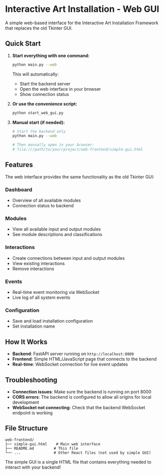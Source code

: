 # Interactive Art Installation - Web GUI

A simple web-based interface for the Interactive Art Installation Framework that replaces the old Tkinter GUI.

## Quick Start

1. **Start everything with one command:**
   ```bash
   python main.py --web
   ```
   This will automatically:
   - Start the backend server
   - Open the web interface in your browser
   - Show connection status

2. **Or use the convenience script:**
   ```bash
   python start_web_gui.py
   ```

3. **Manual start (if needed):**
   ```bash
   # Start the backend only
   python main.py --web
   
   # Then manually open in your browser:
   # file:///path/to/your/project/web-frontend/simple-gui.html
   ```

## Features

The web interface provides the same functionality as the old Tkinter GUI:

### Dashboard
- Overview of all available modules
- Connection status to backend

### Modules
- View all available input and output modules
- See module descriptions and classifications

### Interactions
- Create connections between input and output modules
- View existing interactions
- Remove interactions

### Events
- Real-time event monitoring via WebSocket
- Live log of all system events

### Configuration
- Save and load installation configuration
- Set installation name

## How It Works

- **Backend**: FastAPI server running on `http://localhost:8000`
- **Frontend**: Simple HTML/JavaScript page that connects to the backend
- **Real-time**: WebSocket connection for live event updates

## Troubleshooting

- **Connection issues**: Make sure the backend is running on port 8000
- **CORS errors**: The backend is configured to allow all origins for local development
- **WebSocket not connecting**: Check that the backend WebSocket endpoint is working

## File Structure

```
web-frontend/
├── simple-gui.html    # Main web interface
├── README.md         # This file
└── ...               # Other React files (not used by simple GUI)
```

The simple GUI is a single HTML file that contains everything needed to interact with your backend!
